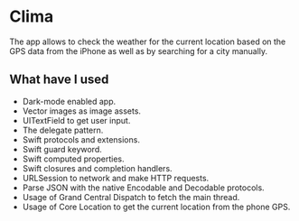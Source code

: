 
#  Clima

The app allows to check the weather for the current location based on the GPS data from the iPhone as well as by searching for a city manually. 

## What have I used

* Dark-mode enabled app.
* Vector images as image assets.
* UITextField to get user input. 
* The delegate pattern.
* Swift protocols and extensions. 
* Swift guard keyword. 
* Swift computed properties.
* Swift closures and completion handlers.
* URLSession to network and make HTTP requests.
* Parse JSON with the native Encodable and Decodable protocols. 
* Usage of Grand Central Dispatch to fetch the main thread.
* Usage of Core Location to get the current location from the phone GPS. 


